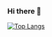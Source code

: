 ### Hi there 👋

[![Top Langs](https://github-readme-stats.vercel.app/api/top-langs/?username=fulldemo13&theme=monokai&layout=compact)](https://github.com/anuraghazra/github-readme-stats)
<!--
**fulldemo13/fulldemo13** is a ✨ _special_ ✨ repository because its `README.md` (this file) appears on your GitHub profile.

Here are some ideas to get you started:

- 🔭 I’m currently working on ...
- 🌱 I’m currently learning ...
- 👯 I’m looking to collaborate on ...
- 🤔 I’m looking for help with ...
- 💬 Ask me about ...
- 📫 How to reach me: ...
- 😄 Pronouns: ...
- ⚡ Fun fact: ...
-->
